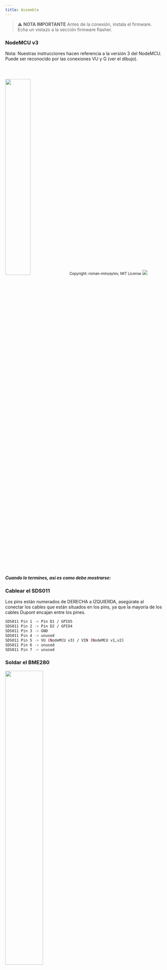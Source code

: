 ```yaml
---
title: Assemble
---
```


> ⚠️ **NOTA IMPORTANTE**
Antes de la conexión, instala el firmware. Echa un vistazo a la sección firmware flasher.

### NodeMCU v3
Nota: Nuestras instrucciones hacen referencia a la versión 3 del NodeMCU. Puede ser reconocido por las conexiones VU y G (ver el dibujo). 

<img src="../docs/airrohr/airrohr-wiring-sds011-bme280.jpg" style="width:40%; margin-top: 3em"/>
<small>Copyright: roman-minyaylov, MIT License</small>


<img src="../docs/airrohr/nodemcu-v3-bme280.jpeg" style="margin-top: 1em"/>

##### Cuando lo termines, así es como debe mostrarse:


### Cablear el SDS011
Los pins están numerados de DERECHA a IZQUIERDA, asegúrate al conectar los cables que están situados en los pins, ya que la mayoría de los cables Dupont encajan entre los pines.
```bash
SDS011 Pin 1 -> Pin D1 / GPIO5
SDS011 Pin 2 -> Pin D2 / GPIO4
SDS011 Pin 3 -> GND
SDS011 Pin 4 -> unused
SDS011 Pin 5 -> VU (NodeMCU v3) / VIN (NodeMCU v1,v2)
SDS011 Pin 6 -> unused
SDS011 Pin 7 -> unused
```

### Soldar el  BME280
<img src="../docs/airrohr/solder-a-bme-280.jpeg" style="width:49%; padding-right: 0.5em" class="items-center"/>
<img src="../docs/airrohr/solder-bme-280.jpeg" style="width:49%;">

Conecta la cabeza del pin con el puerto BME280. Suéldalo desde la parte trasera. Los huecos entre los pins son muy pequeños, ten paciencia y cuidado.   

El truco está en soldar la punta de hierro al pin, calentarlo un poco y, entonces soldarlo con cuidado.  



### Cablear el BME280
Los pins están numerados de IZQUIERDA a DERECHA
```bash
VIN -> Pin 3V3 (3.3V)
GND->  GND/G
SDA -> PIN D3
SCL -> Pin D4
```

### Átalo todo junto

 ##### Ata el NodeMCU y el SDS011 juntos
<img src="../docs/airrohr/tie-air-quality-sensor-together.jpeg"/>
Usa un cable para conectar el NodeMCU (ESP8266) y el sensor SDS011 sensor para que la antena de Wifi emita desde el sensor.

 ##### Conecta el tubo flexible 
 <img src="../docs/airrohr/sds011-with-tube.jpeg" style="width:49%; padding-right: 0.5em"/>
 <img src="../docs/airrohr/bme280-tied-to-tube.jpeg" style="width:49%;">
 
* Conecta el tubo flexible al sensor SDS011
* Use otro cable conector para enganchar el sensor de temperatura BME280 al tubo
* Pasa el cable USB a través del tubo. Monta el SDS011 con el NodeMCU hacia la parte de arriba y el ventilador hacia la parte de abajo.

 
 ##### Pulsa el sensor en el tubo
* Aprieta las partes en el tubo, así estará junto dentro. 
* El cable USB, el tubo flexible y el BME280 deben salir al final del tubo.
* Aprieta el otro cable dentro del primero.

<img src="../docs/airrohr/sds011-jammed-into-tube.jpeg"/>

 ##### Para acabar
* Coloca el sensor de temperatura en el tubo flexible, así estará en el borde del cable.
* Corta el tubo flexible y el final del cable.
* Opcional: puedes cubrir las salidas del tuvo con una fina malla. Así el aire puede circular y los insectos no pueden entrar. 
<img src="../docs/airrohr/position-bme280.jpeg"/>
